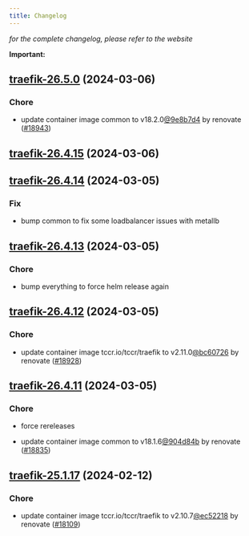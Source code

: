 ```yaml
---
title: Changelog
---
```



*for the complete changelog, please refer to the website*

**Important:**


## [traefik-26.5.0](https://github.com/truecharts/charts/compare/traefik-26.4.15...traefik-26.5.0) (2024-03-06)

### Chore



- update container image common to v18.2.0[@9e8b7d4](https://github.com/9e8b7d4) by renovate ([#18943](https://github.com/truecharts/charts/issues/18943))


## [traefik-26.4.15](https://github.com/truecharts/charts/compare/traefik-26.4.14...traefik-26.4.15) (2024-03-06)


## [traefik-26.4.14](https://github.com/truecharts/charts/compare/traefik-26.4.13...traefik-26.4.14) (2024-03-05)

### Fix



- bump common to fix some loadbalancer issues with metallb


## [traefik-26.4.13](https://github.com/truecharts/charts/compare/traefik-26.4.12...traefik-26.4.13) (2024-03-05)

### Chore



- bump everything to force helm release again


## [traefik-26.4.12](https://github.com/truecharts/charts/compare/traefik-26.4.11...traefik-26.4.12) (2024-03-05)

### Chore



- update container image tccr.io/tccr/traefik to v2.11.0[@bc60726](https://github.com/bc60726) by renovate ([#18928](https://github.com/truecharts/charts/issues/18928))


## [traefik-26.4.11](https://github.com/truecharts/charts/compare/traefik-26.4.9...traefik-26.4.11) (2024-03-05)

### Chore



- force rereleases

- update container image common to v18.1.6[@904d84b](https://github.com/904d84b) by renovate ([#18835](https://github.com/truecharts/charts/issues/18835))


































## [traefik-25.1.17](https://github.com/truecharts/charts/compare/traefik-25.1.16...traefik-25.1.17) (2024-02-12)

### Chore



- update container image tccr.io/tccr/traefik to v2.10.7[@ec52218](https://github.com/ec52218) by renovate ([#18109](https://github.com/truecharts/charts/issues/18109))
